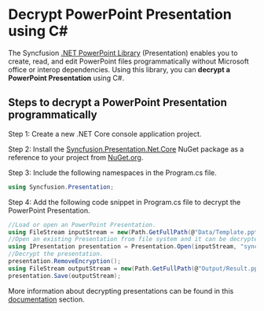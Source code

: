 # Decrypt PowerPoint Presentation using C#

The Syncfusion [.NET PowerPoint Library](https://www.syncfusion.com/document-processing/powerpoint-framework/net/powerpoint-library) (Presentation) enables you to create, read, and edit PowerPoint files programmatically without Microsoft office or interop dependencies. Using this library, you can **decrypt a PowerPoint Presentation** using C#.

## Steps to decrypt a PowerPoint Presentation programmatically

Step 1: Create a new .NET Core console application project.

Step 2: Install the [Syncfusion.Presentation.Net.Core](https://www.nuget.org/packages/Syncfusion.Presentation.Net.Core) NuGet package as a reference to your project from [NuGet.org](https://www.nuget.org/).

Step 3: Include the following namespaces in the Program.cs file.

```csharp
using Syncfusion.Presentation;
```

Step 4: Add the following code snippet in Program.cs file to decrypt the PowerPoint Presentation.

```csharp
//Load or open an PowerPoint Presentation.
using FileStream inputStream = new(Path.GetFullPath(@"Data/Template.pptx"), FileMode.Open, FileAccess.Read, FileShare.ReadWrite);
//Open an existing Presentation from file system and it can be decrypted by using the provided password.
using IPresentation presentation = Presentation.Open(inputStream, "syncfusion");
//Decrypt the presentation.
presentation.RemoveEncryption();
using FileStream outputStream = new(Path.GetFullPath(@"Output/Result.pptx"), FileMode.Create, FileAccess.ReadWrite);
presentation.Save(outputStream);
```

More information about decrypting presentations can be found in this [documentation](https://help.syncfusion.com/document-processing/powerpoint/powerpoint-library/net/security) section.